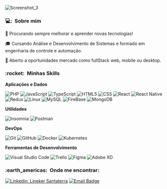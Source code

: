 
![Screenshot_3](https://user-images.githubusercontent.com/75345837/235743369-ae11a148-3fb5-4422-b82c-c8d7ac5ea56d.png)

<h3> 💻: &nbsp;Sobre mim </h3>

🤔   Procurando sempre melhorar e aprender novas tecnologias!

🎓   Cursando Análise e Desenvolvimento de Sistemas e formado em engenharia de controle e automação.

💼   Aberto a oportunidades mercado como fullStack web, mobile ou desktop.


<h3> :rocket: &nbsp;Minhas Skills </h3>

**Aplicações e Dados**


![PHP](https://img.shields.io/badge/-Php-333333?style=flat&logo=php)
![JavaScript](https://img.shields.io/badge/-JavaScript-333333?style=flat&logo=javascript) 
![TypeScript](https://img.shields.io/badge/-TypeScript-333333?style=flat&logo=typescript) 
![HTML5](https://img.shields.io/badge/-HTML5-333333?style=flat&logo=HTML5)
![CSS](https://img.shields.io/badge/-CSS-333333?style=flat&logo=CSS3&logoColor=1572B6)
![React](https://img.shields.io/badge/-React-333333?style=flat&logo=react)
![React Native](https://img.shields.io/badge/-React%20Native-333333?style=flat&logo=react)
![Redux](https://img.shields.io/badge/-Redux-333333?style=flat&logo=redux)
![Linux](https://img.shields.io/badge/-Linux-grey?logo=linux) 
![MySQL](https://img.shields.io/badge/-MySQL-333333?style=flat&logo=mysql) 
![FireBase](https://img.shields.io/badge/-FireBase-333333?style=flat&logo=firebase)
![MongoDB](https://img.shields.io/badge/-MongoDb-333333?style=flat&logo=mongoDB)


**Utilidades**

![Insomnia](https://img.shields.io/badge/-Insomnia-333333?style=flat&logo=insomnia)
![Postman](https://img.shields.io/badge/-Postman-333333?style=flat&logo=postman)

**DevOps**

![Git](https://img.shields.io/badge/-Git-333333?style=flat&logo=git)
![GitHub](https://img.shields.io/badge/-GitHub-333333?style=flat&logo=github)
![Docker](https://img.shields.io/badge/-Docker-333333?style=flat&logo=docker)
![Kubernetes](https://img.shields.io/badge/-Kubernetes-333333?style=flat&logo=kubernetes)

**Ferramentas de Desenvolvimento**

![Visual Studio Code](https://img.shields.io/badge/-Visual%20Studio%20Code-333333?style=flat&logo=visual-studio-code&logoColor=007ACC)
![Trello](https://img.shields.io/badge/-Trello-333333?style=flat&logo=trello&logoColor=007ACC)
![Figma](https://img.shields.io/badge/-Figma-333333?style=flat&logo=figma&logoColor=007ACC)
![Adobe XD](https://img.shields.io/badge/-Adobe%20XD-333333?style=flat&logo=adobe-xd&logoColor=007ACC)  

<h3> :earth_americas: &nbsp;Onde me encontrar: </h3>

[![Linkedin: Lineker Santaterra](https://img.shields.io/badge/-LinekerSantaterra-blue?style=flat-square&logo=Linkedin&logoColor=white&link=LINK-DO-SEU-LINKEDIN)](https://www.linkedin.com/in/lineker-santaterra/)
[![Email Badge](https://img.shields.io/badge/-lineker_ss@outlook.com-006bed?style=flat-square&logo=Outlook&logoColor=white&link=mailto:lineker_ss@outlook.com)](mailto:lineker_ss@outlook.com)




